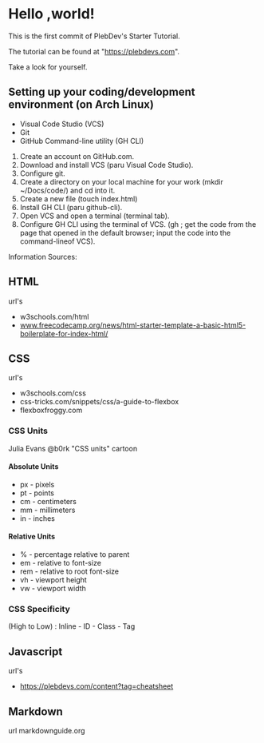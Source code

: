 # Hello ,world!

This is the first commit of PlebDev's Starter Tutorial.

The tutorial can be found at "https://plebdevs.com".

Take a look for yourself.

## Setting up your coding/development environment (on Arch Linux)
* Visual Code Studio (VCS)
* Git
* GitHub Command-line utility (GH CLI)
1. Create an account on GitHub.com.
2. Download and install VCS (paru Visual Code Studio).
3. Configure git.
3. Create a directory on your local machine for your work (mkdir ~/Docs/code/) and cd into it.
4. Create a new file (touch index.html)
5. Install GH CLI (paru github-cli).
6. Open VCS and open a terminal (terminal tab).
6. Configure GH CLI using the terminal of VCS. (gh ; get the code from the page that opened in the default browser; input the code into the command-lineof VCS).

Information Sources:
## HTML
url's
* w3schools.com/html
* www.freecodecamp.org/news/html-starter-template-a-basic-html5-boilerplate-for-index-html/

## CSS
url's
* w3schools.com/css
* css-tricks.com/snippets/css/a-guide-to-flexbox
* flexboxfroggy.com
### CSS Units
Julia Evans @b0rk "CSS units" cartoon
#### Absolute Units
* px - pixels
* pt - points
* cm - centimeters
* mm - millimeters
* in - inches
#### Relative Units
* % - percentage relative to parent
* em - relative to font-size
* rem - relative to root font-size
* vh - viewport height
* vw - viewport width
### CSS Specificity
 (High to Low) : Inline - ID - Class - Tag

## Javascript
url's
* https://plebdevs.com/content?tag=cheatsheet

## Markdown
url markdownguide.org
